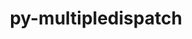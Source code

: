 ---
title: "py-multipledispatch"
layout: cache
categories: [package, develop]
meta: {"versions": ["0.6.0"], "compilers": ["apple-clang@=14.0.0", "apple-clang@=14.0.3", "gcc@=11.3.0", "gcc@=7.3.1"], "oss": ["amzn2", "ubuntu22.04", "ventura"], "platforms": ["darwin", "linux"], "targets": ["aarch64", "ivybridge", "x86_64_v3"], "stacks": ["ml-darwin-aarch64-mps", "ml-linux-x86_64-cpu", "ml-linux-x86_64-cuda", "root"], "num_specs": 17, "num_specs_by_stack": {"ml-darwin-aarch64-mps": 6, "root": 17, "ml-linux-x86_64-cpu": 5, "ml-linux-x86_64-cuda": 5}}
spec_details: [{"hash": "6tsgole7qcgk7zaq4clfesnaxppxfg43", "compiler": "apple-clang@=14.0.0", "versions": ["0.6.0"], "os": "ventura", "platform": "darwin", "target": "aarch64", "variants": ["build_system=python_pip"], "stacks": ["ml-darwin-aarch64-mps", "root"], "size": "-", "tarball": "https://binaries.spack.io/develop/build_cache/darwin-ventura-aarch64/apple-clang-14.0.0/py-multipledispatch-0.6.0/darwin-ventura-aarch64-apple-clang-14.0.0-py-multipledispatch-0.6.0-6tsgole7qcgk7zaq4clfesnaxppxfg43.spack"}, {"hash": "l4xnut2dwhaw5bejhn656q4f3wp6bwk5", "compiler": "apple-clang@=14.0.0", "versions": ["0.6.0"], "os": "ventura", "platform": "darwin", "target": "aarch64", "variants": ["build_system=python_pip"], "stacks": ["ml-darwin-aarch64-mps", "root"], "size": "-", "tarball": "https://binaries.spack.io/develop/build_cache/darwin-ventura-aarch64/apple-clang-14.0.0/py-multipledispatch-0.6.0/darwin-ventura-aarch64-apple-clang-14.0.0-py-multipledispatch-0.6.0-l4xnut2dwhaw5bejhn656q4f3wp6bwk5.spack"}, {"hash": "k2kretfkyqrasvyky5sdpbytu4vsno3e", "compiler": "apple-clang@=14.0.0", "versions": ["0.6.0"], "os": "ventura", "platform": "darwin", "target": "aarch64", "variants": ["build_system=python_pip"], "stacks": ["ml-darwin-aarch64-mps", "root"], "size": "-", "tarball": "https://binaries.spack.io/develop/build_cache/darwin-ventura-aarch64/apple-clang-14.0.0/py-multipledispatch-0.6.0/darwin-ventura-aarch64-apple-clang-14.0.0-py-multipledispatch-0.6.0-k2kretfkyqrasvyky5sdpbytu4vsno3e.spack"}, {"hash": "47az6b77lbixa7353x55r4l3goicbipp", "compiler": "apple-clang@=14.0.0", "versions": ["0.6.0"], "os": "ventura", "platform": "darwin", "target": "aarch64", "variants": ["build_system=python_pip"], "stacks": ["ml-darwin-aarch64-mps", "root"], "size": "-", "tarball": "https://binaries.spack.io/develop/build_cache/darwin-ventura-aarch64/apple-clang-14.0.0/py-multipledispatch-0.6.0/darwin-ventura-aarch64-apple-clang-14.0.0-py-multipledispatch-0.6.0-47az6b77lbixa7353x55r4l3goicbipp.spack"}, {"hash": "igvgsl4z4sv4syd34pwnruw4auwb75yd", "compiler": "apple-clang@=14.0.3", "versions": ["0.6.0"], "os": "ventura", "platform": "darwin", "target": "aarch64", "variants": ["build_system=python_pip"], "stacks": ["ml-darwin-aarch64-mps", "root"], "size": "-", "tarball": "https://binaries.spack.io/develop/build_cache/darwin-ventura-aarch64/apple-clang-14.0.3/py-multipledispatch-0.6.0/darwin-ventura-aarch64-apple-clang-14.0.3-py-multipledispatch-0.6.0-igvgsl4z4sv4syd34pwnruw4auwb75yd.spack"}, {"hash": "jglzdb2jlwbebcc4ofsfarkpnsz2nblo", "compiler": "apple-clang@=14.0.3", "versions": ["0.6.0"], "os": "ventura", "platform": "darwin", "target": "aarch64", "variants": ["build_system=python_pip"], "stacks": ["ml-darwin-aarch64-mps", "root"], "size": "-", "tarball": "https://binaries.spack.io/develop/build_cache/darwin-ventura-aarch64/apple-clang-14.0.3/py-multipledispatch-0.6.0/darwin-ventura-aarch64-apple-clang-14.0.3-py-multipledispatch-0.6.0-jglzdb2jlwbebcc4ofsfarkpnsz2nblo.spack"}, {"hash": "tzo4onme27c2t5dhd5u2w3gkrnfa73ml", "compiler": "gcc@=7.3.1", "versions": ["0.6.0"], "os": "amzn2", "platform": "linux", "target": "ivybridge", "variants": ["build_system=python_pip"], "stacks": ["root"], "size": "-", "tarball": "https://binaries.spack.io/develop/build_cache/linux-amzn2-ivybridge/gcc-7.3.1/py-multipledispatch-0.6.0/linux-amzn2-ivybridge-gcc-7.3.1-py-multipledispatch-0.6.0-tzo4onme27c2t5dhd5u2w3gkrnfa73ml.spack"}, {"hash": "cmlkpcimqcbaudhl2u2esckm7ehyjenm", "compiler": "gcc@=7.3.1", "versions": ["0.6.0"], "os": "amzn2", "platform": "linux", "target": "ivybridge", "variants": ["build_system=python_pip"], "stacks": ["root"], "size": "-", "tarball": "https://binaries.spack.io/develop/build_cache/linux-amzn2-ivybridge/gcc-7.3.1/py-multipledispatch-0.6.0/linux-amzn2-ivybridge-gcc-7.3.1-py-multipledispatch-0.6.0-cmlkpcimqcbaudhl2u2esckm7ehyjenm.spack"}, {"hash": "65chwj2xl5pgdkwrneduly5n2hwj3uqx", "compiler": "gcc@=7.3.1", "versions": ["0.6.0"], "os": "amzn2", "platform": "linux", "target": "x86_64_v3", "variants": [], "stacks": ["root"], "size": "-", "tarball": "https://binaries.spack.io/develop/build_cache/linux-amzn2-x86_64_v3/gcc-7.3.1/py-multipledispatch-0.6.0/linux-amzn2-x86_64_v3-gcc-7.3.1-py-multipledispatch-0.6.0-65chwj2xl5pgdkwrneduly5n2hwj3uqx.spack"}, {"hash": "fxhmitluez2ldhxd52wjjggsihrlj7st", "compiler": "gcc@=7.3.1", "versions": ["0.6.0"], "os": "amzn2", "platform": "linux", "target": "x86_64_v3", "variants": ["build_system=python_pip"], "stacks": ["root"], "size": "-", "tarball": "https://binaries.spack.io/develop/build_cache/linux-amzn2-x86_64_v3/gcc-7.3.1/py-multipledispatch-0.6.0/linux-amzn2-x86_64_v3-gcc-7.3.1-py-multipledispatch-0.6.0-fxhmitluez2ldhxd52wjjggsihrlj7st.spack"}, {"hash": "ne2hfzdsp5eq364nv747gggncsfvfz23", "compiler": "gcc@=7.3.1", "versions": ["0.6.0"], "os": "amzn2", "platform": "linux", "target": "x86_64_v3", "variants": [], "stacks": ["root"], "size": "-", "tarball": "https://binaries.spack.io/develop/build_cache/linux-amzn2-x86_64_v3/gcc-7.3.1/py-multipledispatch-0.6.0/linux-amzn2-x86_64_v3-gcc-7.3.1-py-multipledispatch-0.6.0-ne2hfzdsp5eq364nv747gggncsfvfz23.spack"}, {"hash": "e34xkm3ikyjtztfq3wedydteyeoktwmc", "compiler": "gcc@=7.3.1", "versions": ["0.6.0"], "os": "amzn2", "platform": "linux", "target": "x86_64_v3", "variants": ["build_system=python_pip"], "stacks": ["root"], "size": "-", "tarball": "https://binaries.spack.io/develop/build_cache/linux-amzn2-x86_64_v3/gcc-7.3.1/py-multipledispatch-0.6.0/linux-amzn2-x86_64_v3-gcc-7.3.1-py-multipledispatch-0.6.0-e34xkm3ikyjtztfq3wedydteyeoktwmc.spack"}, {"hash": "usiutfoef7pvxyiljrghvlml4uru75ap", "compiler": "gcc@=11.3.0", "versions": ["0.6.0"], "os": "ubuntu22.04", "platform": "linux", "target": "x86_64_v3", "variants": ["build_system=python_pip"], "stacks": ["ml-linux-x86_64-cpu", "root", "ml-linux-x86_64-cuda"], "size": "-", "tarball": "https://binaries.spack.io/develop/build_cache/linux-ubuntu22.04-x86_64_v3/gcc-11.3.0/py-multipledispatch-0.6.0/linux-ubuntu22.04-x86_64_v3-gcc-11.3.0-py-multipledispatch-0.6.0-usiutfoef7pvxyiljrghvlml4uru75ap.spack"}, {"hash": "fepw6gsnychw5pfwz5aoy4mfio2kmhdz", "compiler": "gcc@=11.3.0", "versions": ["0.6.0"], "os": "ubuntu22.04", "platform": "linux", "target": "x86_64_v3", "variants": ["build_system=python_pip"], "stacks": ["ml-linux-x86_64-cpu", "root", "ml-linux-x86_64-cuda"], "size": "-", "tarball": "https://binaries.spack.io/develop/build_cache/linux-ubuntu22.04-x86_64_v3/gcc-11.3.0/py-multipledispatch-0.6.0/linux-ubuntu22.04-x86_64_v3-gcc-11.3.0-py-multipledispatch-0.6.0-fepw6gsnychw5pfwz5aoy4mfio2kmhdz.spack"}, {"hash": "2l2fq3v6vq42awg2x4pvqkpg5ju4cgnd", "compiler": "gcc@=11.3.0", "versions": ["0.6.0"], "os": "ubuntu22.04", "platform": "linux", "target": "x86_64_v3", "variants": ["build_system=python_pip"], "stacks": ["ml-linux-x86_64-cpu", "root", "ml-linux-x86_64-cuda"], "size": "-", "tarball": "https://binaries.spack.io/develop/build_cache/linux-ubuntu22.04-x86_64_v3/gcc-11.3.0/py-multipledispatch-0.6.0/linux-ubuntu22.04-x86_64_v3-gcc-11.3.0-py-multipledispatch-0.6.0-2l2fq3v6vq42awg2x4pvqkpg5ju4cgnd.spack"}, {"hash": "gvsq72irxymk5lsucdfdpouugzmjnrx3", "compiler": "gcc@=11.3.0", "versions": ["0.6.0"], "os": "ubuntu22.04", "platform": "linux", "target": "x86_64_v3", "variants": ["build_system=python_pip"], "stacks": ["ml-linux-x86_64-cpu", "root", "ml-linux-x86_64-cuda"], "size": "-", "tarball": "https://binaries.spack.io/develop/build_cache/linux-ubuntu22.04-x86_64_v3/gcc-11.3.0/py-multipledispatch-0.6.0/linux-ubuntu22.04-x86_64_v3-gcc-11.3.0-py-multipledispatch-0.6.0-gvsq72irxymk5lsucdfdpouugzmjnrx3.spack"}, {"hash": "iuratvzqzbipu44meetygfyi2akazvye", "compiler": "gcc@=11.3.0", "versions": ["0.6.0"], "os": "ubuntu22.04", "platform": "linux", "target": "x86_64_v3", "variants": ["build_system=python_pip"], "stacks": ["ml-linux-x86_64-cpu", "root", "ml-linux-x86_64-cuda"], "size": "-", "tarball": "https://binaries.spack.io/develop/build_cache/linux-ubuntu22.04-x86_64_v3/gcc-11.3.0/py-multipledispatch-0.6.0/linux-ubuntu22.04-x86_64_v3-gcc-11.3.0-py-multipledispatch-0.6.0-iuratvzqzbipu44meetygfyi2akazvye.spack"}]
---